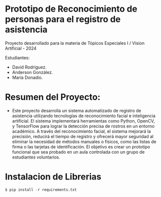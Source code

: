 # Prototipo de Reconocimiento de personas para el registro de asistencia

Proyecto desarrollado para la materia de Tópicos Especiales I / Vision Artificial - 2024

Estudiantes:
* David Rodríguez.
* Anderson González.
* María Donadío.

# Resumen del Proyecto:

* Este proyecto desarrolla un sistema automatizado de registro de asistencia utilizando tecnologías  de reconocimiento facial e inteligencia artificial. El sistema implementará herramientas como 
Python, OpenCV, y TensorFlow para lograr la detección precisa de rostros en un entorno académico. A través del reconocimiento facial, el sistema mejorará la precisión, reducirá el tiempo
de registro y ofrecerá mayor seguridad al eliminar la necesidad de métodos manuales o físicos, como las listas de firma o las tarjetas de identificación. El objetivo es crear un prototipo funcional 
que sea probado en un aula controlada con un grupo de estudiantes voluntarios.

# Instalacion de Librerias
```python
$ pip install -r requirements.txt
```

